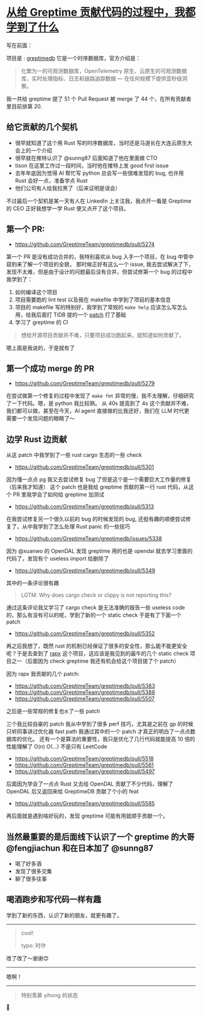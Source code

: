 # [从给 Greptime 贡献代码的过程中，我都学到了什么](https://github.com/yihong0618/gitblog/issues/320)

写在前面：

项目是 : [greptimedb](https://github.com/GreptimeTeam/greptimedb)
它是一个时序数据库，官方介绍是：

> 化繁为一的可观测数据库，OpenTelemetry 原生、云原生的可观测数据库，实时处理指标、日志和链路追踪数据 — 在任何规模下提供亚秒级洞察。

我一共给 greptime 提了 51 个 Pull Request 被 merge 了 44 个，在所有贡献者里目前排第 20.


## 给它贡献的几个契机

- 很早就知道了这个用 Rust 写的时序数据库，当时还是马道长在大连云原生大会上的一个介绍
- 很早就在推特认识了 @sunng87 后面知道了他在里面做 CTO
- tison 在这里工作过一段时间，当时他在推特上发 good first issue
- 去年年底因为觉得 AI 帮忙写 python 总会写一些很难发现的 bug, 也许用 Rust 会好一点，准备学点 Rust
- 他们公司有人给我拉黑了（后来证明是误会）

不过最后一个契机是某一天有人在 LinkedIn 上关注我，我点开一看是 Greptime 的 CEO 正好我想学一学 Rust 便又点开了这个项目。

## 第一个 PR:

- https://github.com/GreptimeTeam/greptimedb/pull/5274

第一个 PR 是没有成功合并的，我特别喜欢从 bug 入手一个项目，在 bug 中管中窥豹来了解一个项目的全貌，
那时候正好有这么一个 issue, 我去尝试解决了下，发现不太难，但是由于设计的问题最后没有合并，但尝试修第一个 bug 的过程中
我学到了：

1. 如何编译这个项目
2. 项目需要跑的 lint test 以及我在 makefile 中学到了项目的基本信息
3. 项目的 makefile 写的特别好，我学到了常规的 `make help` 应该怎么写怎么用，给我后面打 TiDB 提的一个 [patch](https://github.com/pingcap/tidb/pull/61768) 打了基础
4. 学习了 greptime 的 CI

> 想给开源项目贡献并不难，只要项目成功跑起来，就知道如何贡献了。 

嗯上面是我说的，于是就有了

## 第一个成功 merge 的 PR

- https://github.com/GreptimeTeam/greptimedb/pull/5279 

在尝试做第一个修复的过程中发现了 `make fmt` 异常的慢，我不太理解，仔细研究了一下代码。嗯，是 python 我比较熟。
从 40s 提高到了 4s 这个贡献并不难，我们都可以做，甚至在今天，AI agent 直接做的比我还好，我们在 LLM 时代更
需要一个发现问题的眼睛了～

## 边学 Rust 边贡献

从这 patch 中我学到了一些 rust cargo 生态的一些 check
- https://github.com/GreptimeTeam/greptimedb/pull/5301

因为懂一点点 pg 我又去尝试修复 bug 了但是这个是一个需要巨大工作量的修复（后来我才知道）
这个 patch 也是我给 greptime 贡献的第一行 rust 代码，从这个 PR 里我学会了如何给 greptime 加测试
- https://github.com/GreptimeTeam/greptimedb/pull/5313

在我尝试修复另一个很久以前的 bug 的时候发现的 bug, 还挺有趣的顺便尝试修复了，从中我学到了怎么处理 Rust
panic 的一些技巧
- https://github.com/GreptimeTeam/greptimedb/issues/5338

因为 @xuanwo 的 OpenDAL 发现 greptime 用的也是 opendal 就去学习里面的代码了，发现有个 useless import 给删除了
- https://github.com/GreptimeTeam/greptimedb/pull/5349

其中的一条评论很有趣

> LGTM. Why does cargo check or clippy is not reporting this?

通过这条评论我又学习了 cargo check 是无法准确的报告一些 useless code 的，那么有没有可以的呢，学到了新的一个 static check
于是有了下面一个 patch

- https://github.com/GreptimeTeam/greptimedb/pull/5352

再之后我想了，既然 rust 的机制已经保证了很多的安全性，那么能不能更安全呢？于是去查到了 [rapx](https://github.com/Artisan-Lab/RAPx) 这个项目，这应该是我见到的最牛的几个 static check 项目之一（后面因为 check greptime 我还有机会给这个项目提了个 patch）

因为 rapx 我贡献的几个 patch:

- https://github.com/GreptimeTeam/greptimedb/pull/5383
- https://github.com/GreptimeTeam/greptimedb/pull/5388
- https://github.com/GreptimeTeam/greptimedb/pull/5507

之后是一些常规的修复也`水`了一些 patch

三个我比较自豪的 patch
我从中学到了很多 perf 技巧，尤其是之前在 gp 的时候只听同事讲过优化器 fast path 我通过其中的一个 patch
才真正的明白了一点点数据库的优化。
还有一个是算法的重要性，我只是优化了几行代码就能提高 10 倍的性能理解了 O(n) O(...) 不是只有 LeetCode

- https://github.com/GreptimeTeam/greptimedb/pull/5518
- https://github.com/GreptimeTeam/greptimedb/pull/5561
- https://github.com/GreptimeTeam/greptimedb/pull/5497

后面因为学会了一点点 Rust 又去给 OpenDAL 贡献了不少代码，理解了 OpenDAL 后又返回来给 GreptimeDB 贡献了个小的 feat

- https://github.com/GreptimeTeam/greptimedb/pull/5585

再后面就是遇到啥好玩的，发现 greptime 可能有用就顺手贡献一个。


## 当然最重要的是后面线下认识了一个 greptime 的大哥 @fengjiachun 和在日本加了 @sunng87 

- 喝了好多酒
- 发现了很多交集
- 聊了很多往事

## 喝酒跑步和写代码一样有趣

学到了新的东西，认识了新的朋友，就更有趣了。


---

> cool!
> 
> typo: 时许
> 

改了改了～谢谢😊

---

嗯啊！

---

> 特别羡慕 yihong 的状态

🙏